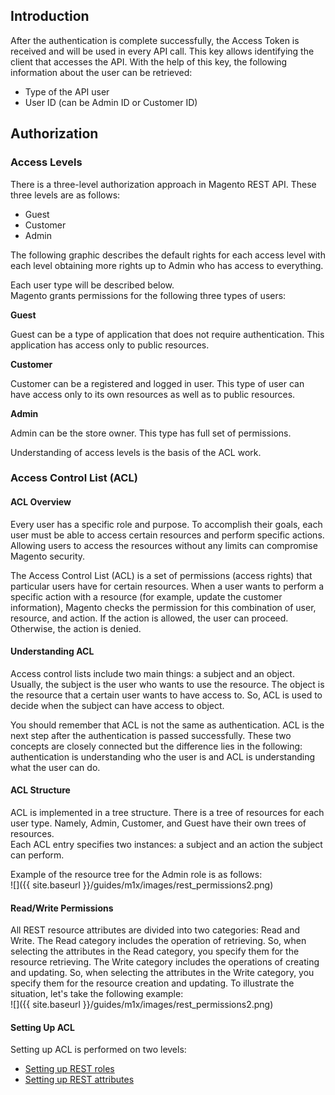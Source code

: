 ## Introduction

After the authentication is complete successfully, the Access Token is received and will be used in every API call. This key allows identifying the client that accesses the API. With the help of this key, the following information about the user can be retrieved:

-   Type of the API user
-   User ID (can be Admin ID or Customer ID)

## Authorization

### Access Levels

There is a three-level authorization approach in Magento REST API. These three levels are as follows:

-   Guest
-   Customer
-   Admin

The following graphic describes the default rights for each access level with each level obtaining more rights up to Admin who has access to everything.

Each user type will be described below.  
Magento grants permissions for the following three types of users:

**Guest**

Guest can be a type of application that does not require authentication. This application has access only to public resources.

**Customer**

Customer can be a registered and logged in user. This type of user can have access only to its own resources as well as to public resources.

**Admin**

Admin can be the store owner. This type has full set of permissions.

Understanding of access levels is the basis of the ACL work.

### Access Control List (ACL)

#### ACL Overview

Every user has a specific role and purpose. To accomplish their goals, each user must be able to access certain resources and perform specific actions. Allowing users to access the resources without any limits can compromise Magento security.

The Access Control List (ACL) is a set of permissions (access rights) that particular users have for certain resources. When a user wants to perform a specific action with a resource (for example, update the customer information), Magento checks the permission for this combination of user, resource, and action. If the action is allowed, the user can proceed. Otherwise, the action is denied.

#### Understanding ACL

Access control lists include two main things: a subject and an object. Usually, the subject is the user who wants to use the resource. The object is the resource that a certain user wants to have access to. So, ACL is used to decide when the subject can have access to object.

You should remember that ACL is not the same as authentication. ACL is the next step after the authentication is passed successfully. These two concepts are closely connected but the difference lies in the following: authentication is understanding who the user is and ACL is understanding what the user can do.

#### ACL Structure

ACL is implemented in a tree structure. There is a tree of resources for each user type. Namely, Admin, Customer, and Guest have their own trees of resources.  
Each ACL entry specifies two instances: a subject and an action the subject can perform.

Example of the resource tree for the Admin role is as follows:  
![]({{ site.baseurl }}/guides/m1x/images/rest_permissions2.png)

#### Read/Write Permissions

All REST resource attributes are divided into two categories: Read and Write. The Read category includes the operation of retrieving. So, when selecting the attributes in the Read category, you specify them for the resource retrieving. The Write category includes the operations of creating and updating. So, when selecting the attributes in the Write category, you specify them for the resource creation and updating. To illustrate the situation, let's take the following example:  
![]({{ site.baseurl }}/guides/m1x/images/rest_permissions2.png)

#### Setting Up ACL

Setting up ACL is performed on two levels:

-   [Setting up REST roles](roles_configuration.md)
-   [Setting up REST attributes](attributes_configuration.md)